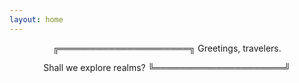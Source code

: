 ```yaml
---
layout: home
---
```


<center>
╔═════════════════════╗
 Greetings, travelers.   
                            
 Shall we explore realms? 
╚═════════════════════╝
</center>
